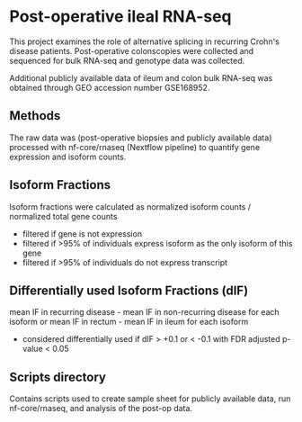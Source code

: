 # Post-operative ileal RNA-seq 

This project examines the role of alternative splicing in recurring Crohn's disease patients. Post-operative colonscopies were collected and sequenced for bulk RNA-seq and genotype data was collected. 

Additional publicly available data of ileum and colon bulk RNA-seq was obtained through GEO accession number GSE168952.

## Methods

The raw data was (post-operative biopsies and publicly available data) processed with nf-core/rnaseq (Nextflow pipeline) to quantify gene expression and isoform counts.

## Isoform Fractions

Isoform fractions were calculated as normalized isoform counts / normalized total gene counts 
* filtered if gene is not expression
* filtered if >95% of individuals express isoform as the only isoform of this gene 
* filtered if >95% of individuals do not express transcript 

## Differentially used Isoform Fractions (dIF)
mean IF in recurring disease - mean IF in non-recurring disease for each isoform
or 
mean IF in rectum - mean IF in ileum for each isoform 
* considered differentially used if dIF > +0.1 or < -0.1 with FDR adjusted p-value < 0.05

## Scripts directory

Contains scripts used to create sample sheet for publicly available data, run nf-core/rnaseq, and analysis of the post-op data. 
